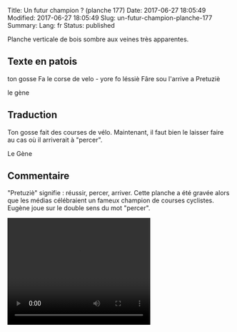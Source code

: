 Title: Un futur champion ? (planche 177)
Date: 2017-06-27 18:05:49
Modified: 2017-06-27 18:05:49
Slug: un-futur-champion-planche-177
Summary: 
Lang: fr
Status: published

Planche verticale de bois sombre aux veines très apparentes.

<figure class="image-block" style="float: right;">
  <img alt="" src="{static}/images/planche_177.png">
  <figcaption style="max-width: 270px"></figcaption>
</figure>

## Texte en patois
ton gosse Fa le corse de velo - yore fo léssiè Fâre sou l'arrive a Pretuziè

le gène

## Traduction
Ton gosse fait des courses de vélo. Maintenant, il faut bien le laisser faire au cas où il arriverait à "percer".

Le Gène

## Commentaire
"Pretuziè" signifie : réussir, percer, arriver. Cette planche a été gravée alors que les médias célébraient un fameux champion de courses cyclistes.
Eugène joue sur le double sens du mot "percer".



<video width="320" height="240" controls>
  <source src="{static}/videos/video_177.mp4" type="video/mp4">
</video>
